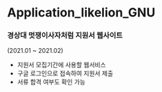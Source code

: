 # Application_likelion_GNU
### 경상대 멋쟁이사자처럼 지원서 웹사이트
(2021.01 ~ 2021.02)


* 지원서 모집기간에 사용할 웹서비스
* 구글 로그인으로 접속하여 지원서 제출
* 서류 합격 여부도 확인 가능
